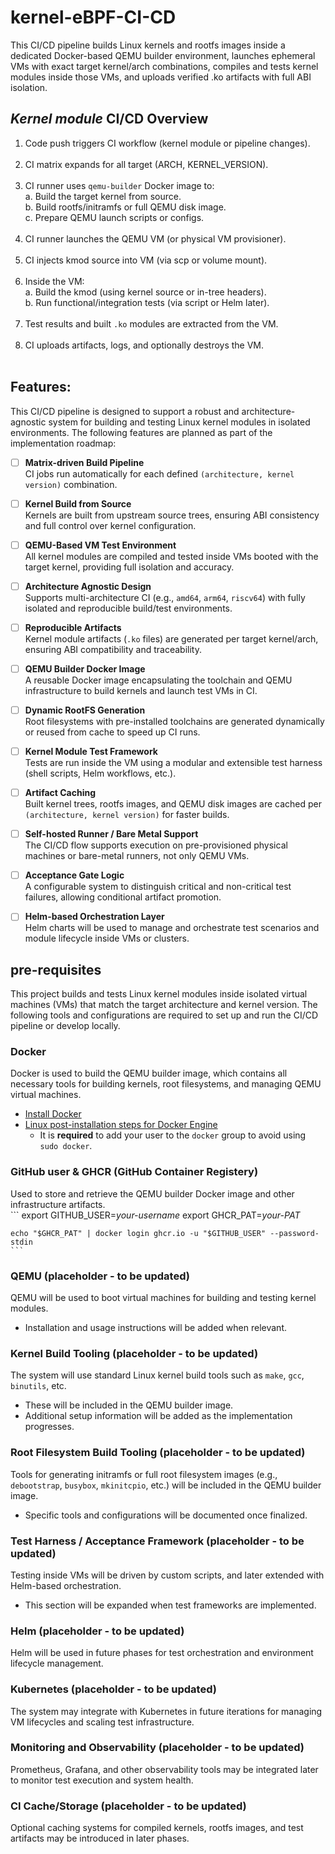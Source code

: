 # kernel-eBPF-CI-CD

This CI/CD pipeline builds Linux kernels and rootfs images inside a dedicated Docker-based QEMU builder environment, launches ephemeral VMs with exact target kernel/arch combinations, compiles and tests kernel modules inside those VMs, and uploads verified .ko artifacts with full ABI isolation.

## *Kernel module* CI/CD Overview
1. Code push triggers CI workflow (kernel module or pipeline changes).</br></br>
2. CI matrix expands for all target (ARCH, KERNEL_VERSION).</br></br>
3. CI runner uses `qemu-builder` Docker image to:</br>
        a. Build the target kernel from source.</br>
        b. Build rootfs/initramfs or full QEMU disk image.</br>
        c. Prepare QEMU launch scripts or configs.</br></br>
4. CI runner launches the QEMU VM (or physical VM provisioner).</br></br>
5. CI injects kmod source into VM (via scp or volume mount).</br></br>
6. Inside the VM:</br>
    a. Build the kmod (using kernel source or in-tree headers).</br>
    b. Run functional/integration tests (via script or Helm later).</br></br>
7. Test results and built `.ko` modules are extracted from the VM.</br></br>
8. CI uploads artifacts, logs, and optionally destroys the VM.</br></br>

## Features:
This CI/CD pipeline is designed to support a robust and architecture-agnostic system for building and testing Linux kernel modules in isolated environments. The following features are planned as part of the implementation roadmap:

- [ ] **Matrix-driven Build Pipeline**  
  CI jobs run automatically for each defined `(architecture, kernel version)` combination.

- [ ] **Kernel Build from Source**  
  Kernels are built from upstream source trees, ensuring ABI consistency and full control over kernel configuration.

- [ ] **QEMU-Based VM Test Environment**  
  All kernel modules are compiled and tested inside VMs booted with the target kernel, providing full isolation and accuracy.

- [ ] **Architecture Agnostic Design**  
  Supports multi-architecture CI (e.g., `amd64`, `arm64`, `riscv64`) with fully isolated and reproducible build/test environments.

- [ ] **Reproducible Artifacts**  
  Kernel module artifacts (`.ko` files) are generated per target kernel/arch, ensuring ABI compatibility and traceability.

- [ ] **QEMU Builder Docker Image**  
  A reusable Docker image encapsulating the toolchain and QEMU infrastructure to build kernels and launch test VMs in CI.

- [ ] **Dynamic RootFS Generation**  
  Root filesystems with pre-installed toolchains are generated dynamically or reused from cache to speed up CI runs.

- [ ] **Kernel Module Test Framework**  
  Tests are run inside the VM using a modular and extensible test harness (shell scripts, Helm workflows, etc.).

- [ ] **Artifact Caching**  
  Built kernel trees, rootfs images, and QEMU disk images are cached per `(architecture, kernel version)` for faster builds.

- [ ] **Self-hosted Runner / Bare Metal Support**  
  The CI/CD flow supports execution on pre-provisioned physical machines or bare-metal runners, not only QEMU VMs.

- [ ] **Acceptance Gate Logic**  
  A configurable system to distinguish critical and non-critical test failures, allowing conditional artifact promotion.

- [ ] **Helm-based Orchestration Layer**  
  Helm charts will be used to manage and orchestrate test scenarios and module lifecycle inside VMs or clusters.

## pre-requisites

This project builds and tests Linux kernel modules inside isolated virtual machines (VMs) that match the target architecture and kernel version. The following tools and configurations are required to set up and run the CI/CD pipeline or develop locally.

### Docker
Docker is used to build the QEMU builder image, which contains all necessary tools for building kernels, root filesystems, and managing QEMU virtual machines.
- [Install Docker](https://docs.docker.com/engine/install/debian/#install-using-the-repository)
- [Linux post-installation steps for Docker Engine](https://docs.docker.com/engine/install/linux-postinstall/)
  - It is **required** to add your user to the `docker` group to avoid using `sudo docker`.

### GitHub user & GHCR (GitHub Container Registery)
Used to store and retrieve the QEMU builder Docker image and other infrastructure artifacts. </br>
    ```
    export GITHUB_USER=*your-username*
    export GHCR_PAT=*your-PAT*

    echo "$GHCR_PAT" | docker login ghcr.io -u "$GITHUB_USER" --password-stdin
    ``` 

### QEMU (placeholder - to be updated)
QEMU will be used to boot virtual machines for building and testing kernel modules.
- Installation and usage instructions will be added when relevant.

### Kernel Build Tooling (placeholder - to be updated)
The system will use standard Linux kernel build tools such as `make`, `gcc`, `binutils`, etc.
- These will be included in the QEMU builder image.
- Additional setup information will be added as the implementation progresses.

### Root Filesystem Build Tooling (placeholder - to be updated)
Tools for generating initramfs or full root filesystem images (e.g., `debootstrap`, `busybox`, `mkinitcpio`, etc.) will be included in the QEMU builder image.
- Specific tools and configurations will be documented once finalized.

### Test Harness / Acceptance Framework (placeholder - to be updated)
Testing inside VMs will be driven by custom scripts, and later extended with Helm-based orchestration.
- This section will be expanded when test frameworks are implemented.

### Helm (placeholder - to be updated)
Helm will be used in future phases for test orchestration and environment lifecycle management.

### Kubernetes (placeholder - to be updated)
The system may integrate with Kubernetes in future iterations for managing VM lifecycles and scaling test infrastructure.

### Monitoring and Observability (placeholder - to be updated)
Prometheus, Grafana, and other observability tools may be integrated later to monitor test execution and system health.

### CI Cache/Storage (placeholder - to be updated)
Optional caching systems for compiled kernels, rootfs images, and test artifacts may be introduced in later phases.

